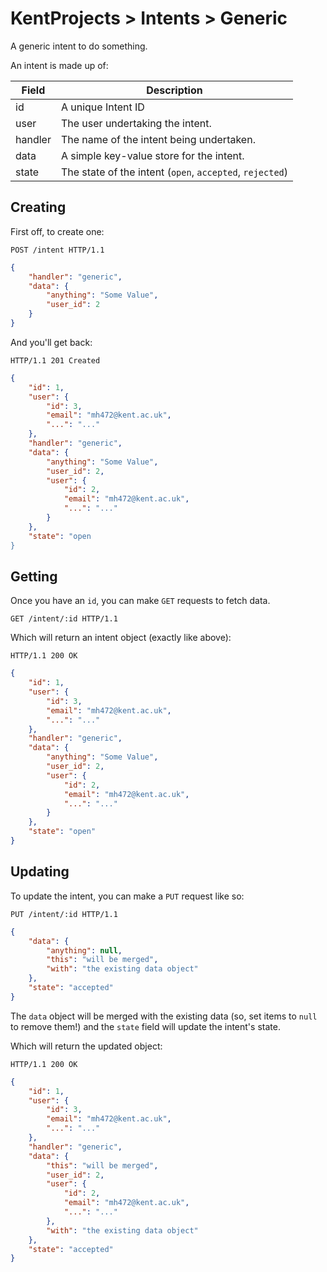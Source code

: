 # KentProjects > Intents > Generic

A generic intent to do something.

An intent is made up of:

| Field | Description |
| ----- | ----------- |
| id | A unique Intent ID |
| user | The user undertaking the intent. |
| handler | The name of the intent being undertaken. |
| data | A simple key-value store for the intent. |
| state | The state of the intent (`open`, `accepted`, `rejected`) |

## Creating

First off, to create one:

```http
POST /intent HTTP/1.1
```
```json
{
    "handler": "generic",
    "data": {
        "anything": "Some Value",
        "user_id": 2
    }
}
```

And you'll get back:

```http
HTTP/1.1 201 Created
```
```json
{
    "id": 1,
    "user": {
        "id": 3,
        "email": "mh472@kent.ac.uk",
        "...": "..."
    },
    "handler": "generic",
    "data": {
        "anything": "Some Value",
        "user_id": 2,
        "user": {
            "id": 2,
            "email": "mh472@kent.ac.uk",
            "...": "..."
        }
    },
    "state": "open
}
```

## Getting

Once you have an `id`, you can make `GET` requests to fetch data.

```http
GET /intent/:id HTTP/1.1
```

Which will return an intent object (exactly like above):

```http
HTTP/1.1 200 OK
```
```json
{
    "id": 1,
    "user": {
        "id": 3,
        "email": "mh472@kent.ac.uk",
        "...": "..."
    },
    "handler": "generic",
    "data": {
        "anything": "Some Value",
        "user_id": 2,
        "user": {
            "id": 2,
            "email": "mh472@kent.ac.uk",
            "...": "..."
        }
    },
    "state": "open"
}
```

## Updating

To update the intent, you can make a `PUT` request like so:

```http
PUT /intent/:id HTTP/1.1
```
```json
{
    "data": {
        "anything": null,
        "this": "will be merged",
        "with": "the existing data object"
    },
    "state": "accepted"
}
```

The `data` object will be merged with the existing data (so, set items to `null` to remove them!) and the `state` field
will update the intent's state.

Which will return the updated object:

```http
HTTP/1.1 200 OK
```
```json
{
    "id": 1,
    "user": {
        "id": 3,
        "email": "mh472@kent.ac.uk",
        "...": "..."
    },
    "handler": "generic",
    "data": {
        "this": "will be merged",
        "user_id": 2,
        "user": {
            "id": 2,
            "email": "mh472@kent.ac.uk",
            "...": "..."
        },
        "with": "the existing data object"
    },
    "state": "accepted"
}
```
